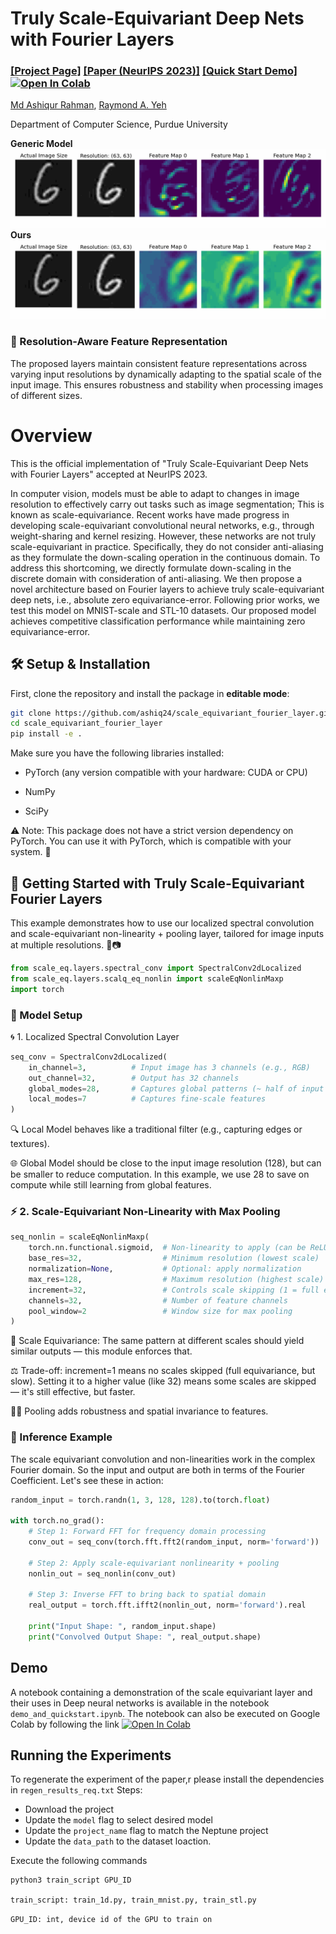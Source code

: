 

# Truly Scale-Equivariant Deep Nets with Fourier Layers



### [[Project Page]](https://ashiq24.github.io/Scale_Equivarinat_Fourier_Layer/) [[Paper (NeurIPS 2023)]](https://arxiv.org/abs/2311.02922) [[Quick Start Demo] ![Open In Colab](https://colab.research.google.com/assets/colab-badge.svg)](https://colab.research.google.com/drive/1fKHxYw1QxJ1CWpDFGLdl8Im83GnfAbFC?usp=sharing)

[Md Ashiqur Rahman](https://sites.google.com/view/ashiqurrahman/curriculum-vitae?authuser=0),
[Raymond A. Yeh](https://www.raymond-yeh.com/)

Department of Computer Science, Purdue University

**Generic Model**
![Animation](https://github.com/ashiq24/Scale_Equivarinat_Fourier_Layer/blob/main/vizs/image_feature_animation_6_base.gif)
**Ours**
![Animation](https://raw.githubusercontent.com/ashiq24/Scale_Equivarinat_Fourier_Layer/refs/heads/main/vizs/image_feature_animation_6_ours_.gif)

### 🧭 Resolution-Aware Feature Representation

The proposed layers maintain consistent feature representations across varying input resolutions by dynamically adapting to the spatial scale of the input image. This ensures robustness and stability when processing images of different sizes.


# Overview
This is the official implementation of "Truly Scale-Equivariant Deep Nets with Fourier Layers" accepted at NeurIPS 2023.

In computer vision, models must be able to adapt to changes in image resolution to effectively carry out tasks such as image segmentation; This is known as scale-equivariance. Recent works have made progress in developing scale-equivariant convolutional neural networks, e.g., through weight-sharing and kernel resizing. However, these networks are not truly scale-equivariant in practice. Specifically, they do not consider anti-aliasing as they formulate the down-scaling operation in the continuous domain. To address this shortcoming, we directly formulate down-scaling in the discrete domain with consideration of anti-aliasing. We then propose a novel architecture based on Fourier layers to achieve truly scale-equivariant deep nets, i.e., absolute zero equivariance-error. Following prior works, we test this model on MNIST-scale and STL-10 datasets. Our proposed model achieves competitive classification performance while maintaining zero equivariance-error.

## 🛠️ Setup & Installation

First, clone the repository and install the package in **editable mode**:

```bash
git clone https://github.com/ashiq24/scale_equivariant_fourier_layer.git
cd scale_equivariant_fourier_layer
pip install -e .
```
Make sure you have the following libraries installed:

- PyTorch (any version compatible with your hardware: CUDA or CPU)

- NumPy

- SciPy

⚠️ Note: This package does not have a strict version dependency on PyTorch.
You can use it with PyTorch, which is compatible with your system. 🎉

## 🚀 Getting Started with Truly Scale-Equivariant Fourier Layers
This example demonstrates how to use our localized spectral convolution and scale-equivariant non-linearity + pooling layer, tailored for image inputs at multiple resolutions. 📐📷

```python
from scale_eq.layers.spectral_conv import SpectralConv2dLocalized
from scale_eq.layers.scalq_eq_nonlin import scaleEqNonlinMaxp
import torch
```
### 🧠 Model Setup
🌀 1. Localized Spectral Convolution Layer

```python
seq_conv = SpectralConv2dLocalized(
    in_channel=3,          # Input image has 3 channels (e.g., RGB)
    out_channel=32,        # Output has 32 channels
    global_modes=28,       # Captures global patterns (~ half of input size for speed)
    local_modes=7          # Captures fine-scale features
)
```
🔍 Local Model behaves like a traditional filter (e.g., capturing edges or textures).

🌐 Global Model should be close to the input image resolution (128), but can be smaller to reduce computation.
In this example, we use 28 to save on compute while still learning from global features.

### ⚡ 2. Scale-Equivariant Non-Linearity with Max Pooling

```python
seq_nonlin = scaleEqNonlinMaxp(
    torch.nn.functional.sigmoid,  # Non-linearity to apply (can be ReLU, GELU, etc.)
    base_res=32,                  # Minimum resolution (lowest scale)
    normalization=None,           # Optional: apply normalization
    max_res=128,                  # Maximum resolution (highest scale)
    increment=32,                 # Controls scale skipping (1 = full equivariance, >1 = faster)
    channels=32,                  # Number of feature channels
    pool_window=2                 # Window size for max pooling
)
```
🔁 Scale Equivariance: The same pattern at different scales should yield similar outputs — this module enforces that.

⚖️ Trade-off: increment=1 means no scales skipped (full equivariance, but slow).
Setting it to a higher value (like 32) means some scales are skipped — it's still effective, but faster.

🏊‍♂️ Pooling adds robustness and spatial invariance to features.

### 🧪 Inference Example

The scale equivariant convolution and non-linearities work in the complex Fourier domain. So the input and output are both in terms of the Fourier Coefficient. Let's see these in action: 

``` python
random_input = torch.randn(1, 3, 128, 128).to(torch.float)

with torch.no_grad():
    # Step 1: Forward FFT for frequency domain processing
    conv_out = seq_conv(torch.fft.fft2(random_input, norm='forward'))
    
    # Step 2: Apply scale-equivariant nonlinearity + pooling
    nonlin_out = seq_nonlin(conv_out)
    
    # Step 3: Inverse FFT to bring back to spatial domain
    real_output = torch.fft.ifft2(nonlin_out, norm='forward').real

    print("Input Shape: ", random_input.shape)
    print("Convolved Output Shape: ", real_output.shape)
```

## Demo
A notebook containing a demonstration of the scale equivariant layer and their uses in Deep neural networks is available in the notebook ```demo_and_quickstart.ipynb```. The notebook can also be executed on Google Colab by following the link  [![Open In Colab](https://colab.research.google.com/assets/colab-badge.svg)](https://colab.research.google.com/drive/1fKHxYw1QxJ1CWpDFGLdl8Im83GnfAbFC?usp=sharing)

## Running the Experiments
To regenerate the experiment of the paper,r please install the dependencies in `regen_results_req.txt`
Steps:
- Download the project
- Update the ```model``` flag to select desired model
- Update the ```project_name``` flag to match the Neptune project
- Update the ```data_path``` to the dataset loaction.

Execute the following commands

```bash
python3 train_script GPU_ID
```

```train_script: train_1d.py, train_mnist.py, train_stl.py```

```GPU_ID: int, device id of the GPU to train on```
